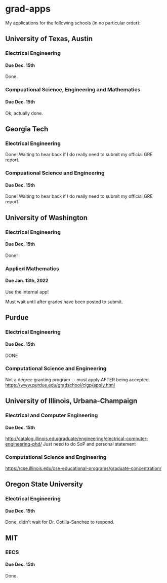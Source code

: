 # grad-apps
My applications for the following schools (in no particular order):

## University of Texas, Austin
### Electrical Engineering
#### Due Dec. 15th
Done.

### Compuational Science, Engineering and Mathematics
#### Due Dec. 15th
Ok, actually done.


## Georgia Tech
### Electrical Engineering
Done!
Waiting to hear back if I do really need to submit my official GRE report.


### Compuational Science and Engineering
#### Due Dec. 15th
Done!
Waiting to hear back if I do really need to submit my official GRE report.

## University of Washington
### Electrical Engineering
#### Due Dec. 15th
Done!

### Applied Mathematics
#### Due Jan. 13th, 2022
Use the internal app!

Must wait until after grades have been posted to submit.

## Purdue
### Electrical Engineering
#### Due Dec. 15th
DONE

### Computational Science and Engineering
Not a degree granting program -- must apply AFTER being accepted.
https://www.purdue.edu/gradschool/cigp/apply.html

## University of Illinois, Urbana-Champaign
### Electrical and Computer Engineering
#### Due Dec. 15th
http://catalog.illinois.edu/graduate/engineering/electrical-computer-engineering-phd/
Just need to do SoP and personal statement

### Computational Science and Engineering
https://cse.illinois.edu/cse-educational-programs/graduate-concentration/

## Oregon State University
### Electrical Engineering
#### Due Dec. 15th
Done, didn't wait for Dr. Cotilla-Sanchez to respond.

## MIT
### EECS
#### Due Dec. 15th
Done.